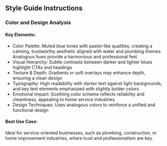 ## Style Guide Instructions

### Color and Design Analysis

#### Key Elements:
- Color Palette: Muted blue tones with pastel-like qualities, creating a calming, trustworthy aesthetic aligned with water and plumbing themes. Analogous hues provide a harmonious and professional feel.
- Visual Hierarchy: Subtle contrasts between darker and lighter blues highlight CTAs and headings
- Texture & Depth: Gradients or soft overlays may enhance depth, ensuring a clean design
- Typography: High readability with darker text against light backgrounds, and key text elements emphasized with slightly bolder colors
- Emotional Impact: Soothing color scheme reflects reliability and cleanliness, appealing to home service industries
- Design Techniques: Uses analogous colors to reinforce a unified and functional design

#### Best Use Case:
Ideal for service-oriented businesses, such as plumbing, construction, or home improvement industries, where trust and professionalism are key. 
